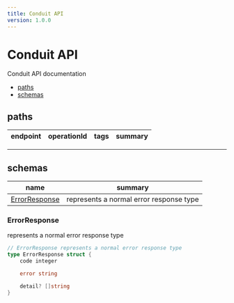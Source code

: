 ```yaml
---
title: Conduit API
version: 1.0.0
---
```


# Conduit API

Conduit API documentation

- [paths](#paths)
- [schemas](#schemas)

## paths

| endpoint | operationId | tags | summary |
| --- | --- | --- | --- |







----------------------------------------

## schemas

| name | summary |
| --- | --- |
| [ErrorResponse](#errorresponse) | represents a normal error response type |



### ErrorResponse

represents a normal error response type

```go
// ErrorResponse represents a normal error response type
type ErrorResponse struct {
	code integer

	error string

	detail? []string
}
```

